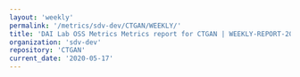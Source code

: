 ```yaml
---
layout: 'weekly'
permalink: '/metrics/sdv-dev/CTGAN/WEEKLY/'
title: 'DAI Lab OSS Metrics Metrics report for CTGAN | WEEKLY-REPORT-2020-05-17'
organization: 'sdv-dev'
repository: 'CTGAN'
current_date: '2020-05-17'
---
```


